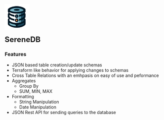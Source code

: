 
<p align="left">
    
  <img src="pngs/serenedb.png" width="80" alt="Serene DB Logo">

</p>
<span style="display: inline-block; font-size: 24px; font-weight: bold;">SereneDB</span>

### Features
- JSON based table creation/update schemas
- Terraform like behavior for applying changes to schemas
- Cross Table Relations with an emhpasis on easy of use and peformance
- Aggregates
    - Group By
    - SUM, MIN, MAX
- Formatting
    - String Manipulation
    - Date Manipulation
- JSON Rest API for sending queries to the database

